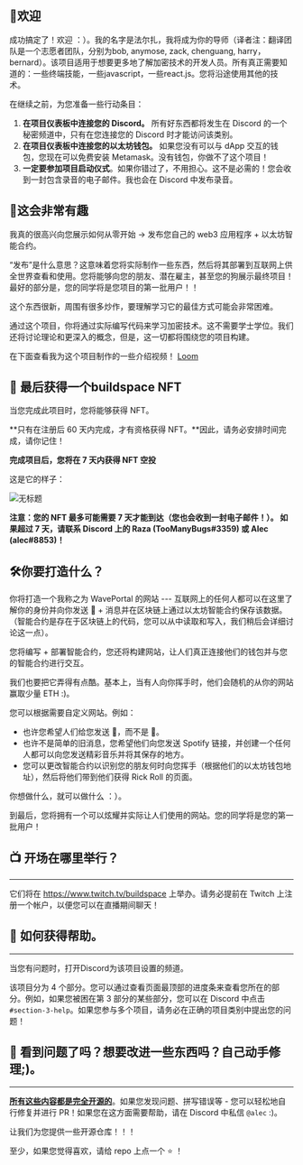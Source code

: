 👋欢迎
----------------------------------

成功搞定了！欢迎 ：）。我的名字是法尔扎，我将成为你的导师（译者注：翻译团队是一个志愿者团队，分别为bob, anymose, zack, chenguang, harry，bernard）。该项目适用于想要更多地了解加密技术的开发人员。所有真正需要知道的：一些终端技能，一些javascript，一些react.js。您将沿途使用其他的技术。

在继续之前，为您准备一些行动条目：

1. **在项目仪表板中连接您的 Discord。** 所有好东西都将发生在 Discord 的一个秘密频道中，只有在您连接您的 Discord 时才能访问该类别。
2. **在项目仪表板中连接您的以太坊钱包。** 如果您没有可以与 dApp 交互的钱包，您现在可以免费安装 Metamask。没有钱包，你做不了这个项目！
3. **一定要参加项目启动仪式**。如果你错过了，不用担心。这不是必需的！您会收到一封包含录音的电子邮件。我也会在 Discord 中发布录音。


🚀这会非常有趣
----------------------------------

我真的很高兴向您展示如何从零开始 -> 发布您自己的 web3 应用程序 + 以太坊智能合约。

“发布”是什么意思？这意味着您将实际制作一些东西，然后将其部署到互联网上供全世界查看和使用。您将能够向您的朋友、潜在雇主，甚至您的狗展示最终项目！最好的部分是，您的同学将是您项目的第一批用户！！

这个东西很新，周围有很多炒作，要理解学习它的最佳方式可能会非常困难。

通过这个项目，你将通过实际编写代码来学习加密技术。这不需要学士学位。我们还将讨论理论和更深入的概念，但是，这一切都将围绕您的项目构建。

在下面查看我为这个项目制作的一些介绍视频！
[Loom](https://www.loom.com/share/8746b43760c74c6791ba17af9940ea8e)

## 👀 最后获得一个buildspace NFT

当您完成此项目时，您将能够获得 NFT。

**只有在注册后 60 天内完成，才有资格获得 NFT。**因此，请务必安排时间完成，请你记住！

**完成项目后，您将在 7 天内获得 NFT 空投**

这是它的样子：

![无标题](https://i.imgur.com/HlRJTTf.png)

**注意：您的 NFT 最多可能需要 7 天才能到达（您也会收到一封电子邮件！）。 如果超过 7 天，请联系 Discord 上的 Raza (TooManyBugs#3359) 或 Alec (alec#8853)！**

🛠你要打造什么？
-----------------------------

你将打造一个我称之为 WavePortal 的网站 --- 互联网上的任何人都可以在这里了解你的身份并向你发送 👋 + 消息并在区块链上通过以太坊智能合约保存该数据。 （智能合约是存在于区块链上的代码，您可以从中读取和写入，我们稍后会详细讨论这一点）。

您将编写 + 部署智能合约，您还将构建网站，让人们真正连接他们的钱包并与您的智能合约进行交互。

我们也要把它弄得有点酷。基本上，当有人向你挥手时，他们会随机的从你的网站赢取少量 ETH :)。

您可以根据需要自定义网站。例如：
- 也许您希望人们给您发送 💩，而不是 👋。
- 也许不是简单的旧消息，您希望他们向您发送 Spotify 链接，并创建一个任何人都可以向您发送精彩音乐并将其保存的地方。
- 您可以更改智能合约以识别您的朋友何时向您挥手（根据他们的以太坊钱包地址），然后将他们带到他们获得 Rick Roll 的页面。

你想做什么，就可以做什么 ：）。

到最后，您将拥有一个可以炫耀并实际让人们使用的网站。您的同学将是您的第一批用户！


## 📺 开场在哪里举行？
-------------------------------

它们将在 <https://www.twitch.tv/buildspace> 上举办。请务必提前在 Twitch 上注册一个帐户，以便您可以在直播期间聊天！


## 🤚 如何获得帮助。
-------------------------------

当您有问题时，打开Discord为该项目设置的频道。

该项目分为 4 个部分。您可以通过查看页面最顶部的进度条来查看您所在的部分。例如，如果您被困在第 3 部分的某些部分，您可以在 Discord 中点击`#section-3-help`。如果您参与多个项目，请务必在正确的项目类别中提出您的问题！


## 🤘 看到问题了吗？想要改进一些东西吗？自己动手修理;)。
-------------------------------

**[所有这些内容都是完全开源的](https://github.com/buildspace/buildspace-projects)**。如果您发现问题、拼写错误等 - 您可以轻松地自行修复并进行 PR！如果您在这方面需要帮助，请在 Discord 中私信 `@alec` :)。

让我们为您提供一些开源仓库！！！

至少，如果您觉得喜欢，请给 repo 上点一个 ⭐ ！

